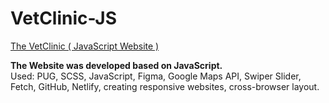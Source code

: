 # VetClinic-JS
<a href="https://admirable-gaufre-6349bc.netlify.app/">The VetClinic ( JavaScript Website )</a>
<div><b>The Website was developed based on JavaScript.</b>
<br/>
Used: PUG, SCSS, JavaScript, Figma, Google Maps API, Swiper Slider, Fetch, GitHub, Netlify, creating responsive websites, cross-browser layout.</div>
